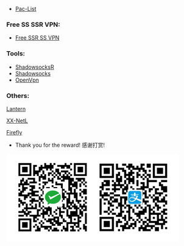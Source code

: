 - [Pac-List](/Over-The-Wall/blob/master/pac.txt)
### Free SS SSR VPN:
- [Free SSR SS VPN](/Over-The-Wall/tree/master/Free-SS-SSR-VPN.md)

### Tools:

- [ShadowsocksR](/Over-The-Wall/tree/master/Tools/ShadowsocksR)
- [Shadowsocks](/Over-The-Wall/tree/master/Tools/Shadowsocks)  
- [OpenVpn](/Over-The-Wall/tree/master/Tools/OpenVpn) 

### Others:

[Lantern](https://github.com/getlantern/lantern)

[XX-NetL](https://github.com/XX-net/XX-Net)

[Firefly](https://github.com/yinghuocho/firefly-proxy) 


- Thank you for the reward! 感谢打赏!

![](image/wechatAndAliPay.png) 